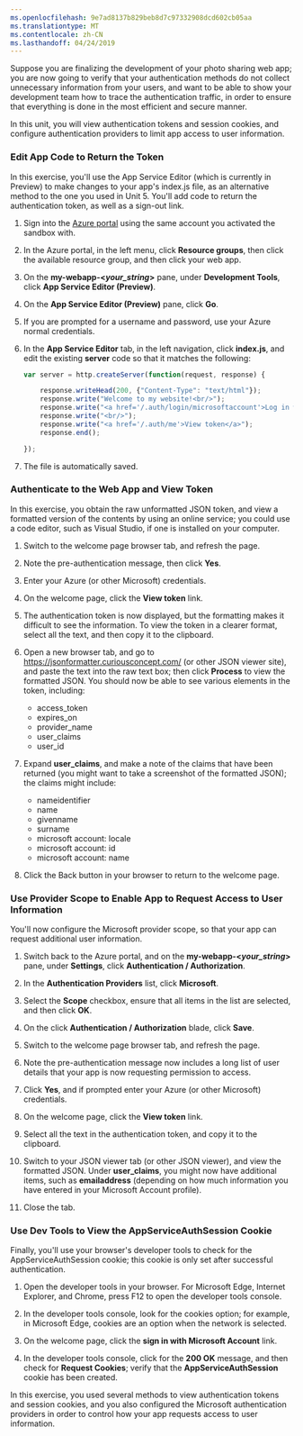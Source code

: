 ```yaml
---
ms.openlocfilehash: 9e7ad8137b829beb8d7c97332908dcd602cb05aa
ms.translationtype: MT
ms.contentlocale: zh-CN
ms.lasthandoff: 04/24/2019
---
```

Suppose you are finalizing the development of your photo sharing web app; you are now going to verify that your authentication methods do not collect unnecessary information from your users, and want to be able to show your development team how to trace the authentication traffic, in order to ensure that everything is done in the most efficient and secure manner.

In this unit, you will view authentication tokens and session cookies, and configure authentication providers to limit app access to user information.

### <a name="edit-app-code-to-return-the-token"></a>Edit App Code to Return the Token

In this exercise, you'll use the App Service Editor (which is currently in Preview) to make changes to your app's index.js file, as an alternative method to the one you used in Unit 5. You'll add code to return the authentication token, as well as a sign-out link. 

1. Sign into the [Azure portal](https://portal.azure.com/learn.docs.microsoft.com?azure-portal=true) using the same account you activated the sandbox with.

1. In the Azure portal, in the left menu, click **Resource groups**, then click the available resource group, and then click your web app.

1. On the **my-webapp-\<_your_string_\>** pane, under **Development Tools**, click **App Service Editor (Preview)**.

1. On the **App Service Editor (Preview)** pane, click **Go**.

1. If you are prompted for a username and password, use your Azure normal credentials.

1. In the **App Service Editor** tab, in the left navigation, click **index.js**, and edit the existing **server** code so that it matches the following:
    ```javascript
    var server = http.createServer(function(request, response) {

        response.writeHead(200, {"Content-Type": "text/html"});
        response.write("Welcome to my website!<br/>");
        response.write("<a href='/.auth/login/microsoftaccount'>Log in with Microsoft Account</a>");
        response.write("<br/>"); 
        response.write("<a href='/.auth/me'>View token</a>");   
        response.end();

    });
    ```
1. The file is automatically saved.

### <a name="authenticate-to-the-web-app-and-view-token"></a>Authenticate to the Web App and View Token

In this exercise, you obtain the raw unformatted JSON token, and view a formatted version of the contents by using an online service; you could use a code editor, such as Visual Studio, if one is installed on your computer.

1. Switch to the welcome page browser tab, and refresh the page.

1. Note the pre-authentication message, then click **Yes**.

1. Enter your Azure (or other Microsoft) credentials.

1. On the welcome page, click the **View token** link.

1. The authentication token is now displayed, but the formatting makes it difficult to see the information. To view the token in a clearer format, select all the text, and then copy it to the clipboard.

1. Open a new browser tab, and go to https://jsonformatter.curiousconcept.com/ (or other JSON viewer site), and paste the text into the raw text box; then click **Process** to view the formatted JSON. You should now be able to see various elements in the token, including:
    - access_token
    - expires_on
    - provider_name
    - user_claims
    - user_id

1. Expand **user_claims**, and make a note of the claims that have been returned (you might want to take a screenshot of the formatted JSON); the claims might include:
    - nameidentifier
    - name
    - givenname
    - surname
    - microsoft account: locale
    - microsoft account: id
    - microsoft account: name

1. Click the Back button in your browser to return to the welcome page.

### <a name="use-provider-scope-to-enable-app-to-request-access-to-user-information"></a>Use Provider Scope to Enable App to Request Access to User Information

You'll now configure the Microsoft provider scope, so that your app can request additional user information. 

1. Switch back to the Azure portal, and on the **my-webapp-\<_your_string_\>** pane, under **Settings**, click **Authentication / Authorization**.

1. In the **Authentication Providers** list, click **Microsoft**.

1. Select the **Scope** checkbox, ensure that all items in the list are selected, and then click **OK**.

1. On the click **Authentication / Authorization** blade, click **Save**.

1. Switch to the welcome page browser tab, and refresh the page.

1. Note the pre-authentication message now includes a long list of user details that your app is now requesting permission to access.

1. Click **Yes**, and if prompted enter your Azure (or other Microsoft) credentials.

1. On the welcome page, click the **View token** link.

1. Select all the text in the authentication token, and copy it to the clipboard.

1. Switch to your JSON viewer tab (or other JSON viewer), and view the formatted JSON. Under **user_claims**, you might now have additional items, such as **emailaddress** (depending on how much information you have entered in your Microsoft Account profile).

1. Close the tab.

### <a name="use-dev-tools-to-view-the-appserviceauthsession-cookie"></a>Use Dev Tools to View the AppServiceAuthSession Cookie

Finally, you'll use your browser's developer tools to check for the AppServiceAuthSession cookie; this cookie is only set after successful authentication. 

1. Open the developer tools in your browser. For Microsoft Edge, Internet Explorer, and Chrome, press F12 to open the developer tools console.

1. In the developer tools console, look for the cookies option; for example, in Microsoft Edge, cookies are an option when the network is selected.

1. On the welcome page, click the **sign in with Microsoft Account** link.

1. In the developer tools console, click for the **200 OK** message, and then check for **Request Cookies**; verify that the **AppServiceAuthSession** cookie has been created.

In this exercise, you used several methods to view authentication tokens and session cookies, and you also configured the Microsoft authentication providers in order to control how your app requests access to user information.